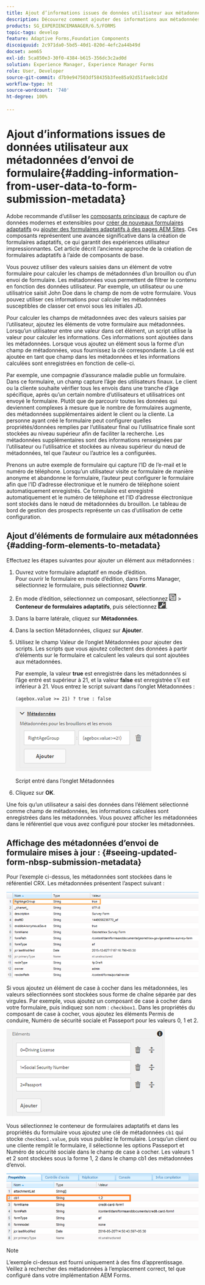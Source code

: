 ```yaml
---
title: Ajout d’informations issues de données utilisateur aux métadonnées d’envoi de formulaire
description: Découvrez comment ajouter des informations aux métadonnées d’un formulaire envoyé avec des données fournies par l’utilisateur.
products: SG_EXPERIENCEMANAGER/6.5/FORMS
topic-tags: develop
feature: Adaptive Forms,Foundation Components
discoiquuid: 2c971da0-5bd5-40d1-820d-4efc2a44b49d
docset: aem65
exl-id: 5ca850e3-30f0-4384-b615-356dc3c2ad0d
solution: Experience Manager, Experience Manager Forms
role: User, Developer
source-git-commit: d7b9e947503df58435b3fee85a92d51fae8c1d2d
workflow-type: ht
source-wordcount: '740'
ht-degree: 100%

---
```


# Ajout d’informations issues de données utilisateur aux métadonnées d’envoi de formulaire{#adding-information-from-user-data-to-form-submission-metadata}

<span class="preview"> Adobe recommande d’utiliser les [composants principaux](https://experienceleague.adobe.com/docs/experience-manager-core-components/using/adaptive-forms/introduction.html?lang=fr) de capture de données modernes et extensibles pour [créer de nouveaux formulaires adaptatifs](/help/forms/using/create-an-adaptive-form-core-components.md) ou [ajouter des formulaires adaptatifs à des pages AEM Sites](/help/forms/using/create-or-add-an-adaptive-form-to-aem-sites-page.md). Ces composants représentent une avancée significative dans la création de formulaires adaptatifs, ce qui garantit des expériences utilisateur impressionnantes. Cet article décrit l’ancienne approche de la création de formulaires adaptatifs à l’aide de composants de base. </span>

Vous pouvez utiliser des valeurs saisies dans un élément de votre formulaire pour calculer les champs de métadonnées d’un brouillon ou d’un envoi de formulaire. Les métadonnées vous permettent de filtrer le contenu en fonction des données utilisateur. Par exemple, un utilisateur ou une utilisatrice saisit John Doe dans le champ de nom de votre formulaire. Vous pouvez utiliser ces informations pour calculer les métadonnées susceptibles de classer cet envoi sous les initiales JD.

Pour calculer les champs de métadonnées avec des valeurs saisies par l’utilisateur, ajoutez les éléments de votre formulaire aux métadonnées. Lorsqu’un utilisateur entre une valeur dans cet élément, un script utilise la valeur pour calculer les informations. Ces informations sont ajoutées dans les métadonnées. Lorsque vous ajoutez un élément sous la forme d’un champ de métadonnées, vous fournissez la clé correspondante. La clé est ajoutée en tant que champ dans les métadonnées et les informations calculées sont enregistrées en fonction de celle-ci.

Par exemple, une compagnie d’assurance maladie publie un formulaire. Dans ce formulaire, un champ capture l’âge des utilisateurs finaux. Le client ou la cliente souhaite vérifier tous les envois dans une tranche d’âge spécifique, après qu’un certain nombre d’utilisateurs et utilisatrices ont envoyé le formulaire. Plutôt que de parcourir toutes les données qui deviennent complexes à mesure que le nombre de formulaires augmente, des métadonnées supplémentaires aident le client ou la cliente. La personne ayant créé le formulaire peut configurer quelles propriétés/données remplies par l’utilisateur final ou l’utilisatrice finale sont stockées au niveau supérieur afin de faciliter la recherche. Les métadonnées supplémentaires sont des informations renseignées par l’utilisateur ou l’utilisatrice et stockées au niveau supérieur du nœud de métadonnées, tel que l’auteur ou l’autrice les a configurées.

Prenons un autre exemple de formulaire qui capture l’ID de l’e-mail et le numéro de téléphone. Lorsqu’un utilisateur visite ce formulaire de manière anonyme et abandonne le formulaire, l’auteur peut configurer le formulaire afin que l’ID d’adresse électronique et le numéro de téléphone soient automatiquement enregistrés. Ce formulaire est enregistré automatiquement et le numéro de téléphone et l’ID d’adresse électronique sont stockés dans le nœud de métadonnées du brouillon. Le tableau de bord de gestion des prospects représente un cas d’utilisation de cette configuration.

## Ajout d’éléments de formulaire aux métadonnées {#adding-form-elements-to-metadata}

Effectuez les étapes suivantes pour ajouter un élément aux métadonnées :

1. Ouvrez votre formulaire adaptatif en mode d’édition.\
   Pour ouvrir le formulaire en mode d’édition, dans Forms Manager, sélectionnez le formulaire, puis sélectionnez **Ouvrir**.
1. En mode d’édition, sélectionnez un composant, sélectionnez ![field-level](assets/field-level.png) > **Conteneur de formulaires adaptatifs**, puis sélectionnez ![cmppr](assets/cmppr.png).
1. Dans la barre latérale, cliquez sur **Métadonnées**.
1. Dans la section Métadonnées, cliquez sur **Ajouter**.
1. Utilisez le champ Valeur de l’onglet Métadonnées pour ajouter des scripts. Les scripts que vous ajoutez collectent des données à partir d’éléments sur le formulaire et calculent les valeurs qui sont ajoutées aux métadonnées.

   Par exemple, la valeur **true** est enregistrée dans les métadonnées si l’âge entré est supérieur à 21, et la valeur **false** est enregistrée s’il est inférieur à 21. Vous entrez le script suivant dans l’onglet Métadonnées :

   `(agebox.value >= 21) ? true : false`

   ![Script de métadonnées](assets/add-element-metadata.png)

   Script entré dans l’onglet Métadonnées

1. Cliquez sur **OK**.

Une fois qu’un utilisateur a saisi des données dans l’élément sélectionné comme champ de métadonnées, les informations calculées sont enregistrées dans les métadonnées. Vous pouvez afficher les métadonnées dans le référentiel que vous avez configuré pour stocker les métadonnées.

## Affichage des métadonnées d’envoi de formulaire mises à jour : {#seeing-updated-form-nbsp-submission-metadata}

Pour l’exemple ci-dessus, les métadonnées sont stockées dans le référentiel CRX. Les métadonnées présentent l’aspect suivant :

![Métadonnées](assets/metadata_entry_new.png)

Si vous ajoutez un élément de case à cocher dans les métadonnées, les valeurs sélectionnées sont stockées sous forme de chaîne séparée par des virgules. Par exemple, vous ajoutez un composant de case à cocher dans votre formulaire, puis indiquez son nom : `checkbox1`. Dans les propriétés du composant de case à cocher, vous ajoutez les éléments Permis de conduire, Numéro de sécurité sociale et Passeport pour les valeurs 0, 1 et 2.

![Stockage de plusieurs valeurs à partir d’une case à cocher](assets/checkbox-metadata.png)

Vous sélectionnez le conteneur de formulaires adaptatifs et dans les propriétés du formulaire vous ajoutez une clé de métadonnées `cb1` qui stocke `checkbox1.value`, puis vous publiez le formulaire. Lorsqu’un client ou une cliente remplit le formulaire, il sélectionne les options Passeport et Numéro de sécurité sociale dans le champ de case à cocher. Les valeurs 1 et 2 sont stockées sous la forme 1, 2 dans le champ cb1 des métadonnées d’envoi.

![Entrée de métadonnées pour plusieurs valeurs sélectionnées dans un champ de case à cocher](assets/metadata-entry.png)

>[!NOTE]
>
>L’exemple ci-dessus est fourni uniquement à des fins d’apprentissage. Veillez à rechercher des métadonnées à l’emplacement correct, tel que configuré dans votre implémentation AEM Forms.
